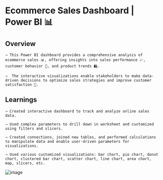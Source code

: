 # Ecommerce Sales Dashboard | Power BI 📊




## Overview

    ⇢ This Power BI dashboard provides a comprehensive analysis of ecommerce sales 📊, offering insights into sales performance 📈, customer behavior 🛒, and product trends 🛍️. 
    
    ⇢  The interactive visualizations enable stakeholders to make data-driven decisions to optimize sales strategies and improve customer satisfaction 🎯. 

## Learnings

    ⇢ Created interactive dashboard to track and analyze online sales data.
    
    ⇢ Used complex parameters to drill down in worksheet and customized using filters and slicers.
    
    ⇢ Created connections, joined new tables, and performed calculations to manipulate data and enable user-driven parameters for visualizations.
    
    ⇢ Used various customized visualizations: bar chart, pie chart, donut chart, clustered bar chart, scatter chart, line chart, area chart, map, slicers, etc.
    
![image](https://github.com/user-attachments/assets/7d0be442-c97b-4405-a231-bd1b88c4fd67)
